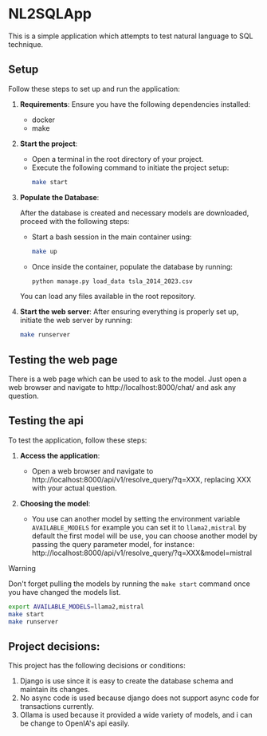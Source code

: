 # NL2SQLApp

This is a simple application which attempts to test natural language to SQL technique.

## Setup

Follow these steps to set up and run the application:

1. **Requirements**:
    Ensure you have the following dependencies installed:
   - docker
   - make

2. **Start the project**:
   - Open a terminal in the root directory of your project.
   - Execute the following command to initiate the project setup:
        ```bash
        make start
        ```

3. **Populate the Database**:

    After the database is created and necessary models are downloaded, proceed with the following steps:

    - Start a bash session in the main container using:
        ```bash
        make up
        ```

    - Once inside the container, populate the database by running:
        ```bash
        python manage.py load_data tsla_2014_2023.csv
        ```

    You can load any files available in the root repository.

3. **Start the web server**:
    After ensuring everything is properly set up, initiate the web server by running:
    ```bash
    make runserver
    ```

## Testing the web page

There is a web page which can be used to ask to the model. Just open a web browser and navigate to http://localhost:8000/chat/ and ask any question.

## Testing the api

To test the application, follow these steps:

1. **Access the application**:
   - Open a web browser and navigate to http://localhost:8000/api/v1/resolve_query/?q=XXX, replacing XXX with your actual question.

1. **Choosing the model**:
   - You use can another model by setting the environment variable `AVAILABLE_MODELS`
   for example you can set it to `llama2,mistral`
   by default the first model will be use, you can choose another model by passing
   the query parameter model, for instance: http://localhost:8000/api/v1/resolve_query/?q=XXX&model=mistral

> [!WARNING]
> Don't forget pulling the models by running the `make start` command once you have changed the models list.

```bash
export AVAILABLE_MODELS=llama2,mistral
make start
make runserver
```

## Project decisions:
This project has the following decisions or conditions:

1. Django is use since it is easy to create the database schema and maintain its changes.
1. No async code is used because django does not support async code for transactions currently.
1. Ollama is used because it provided a wide variety of models, and i can be change to OpenIA's api easily.
